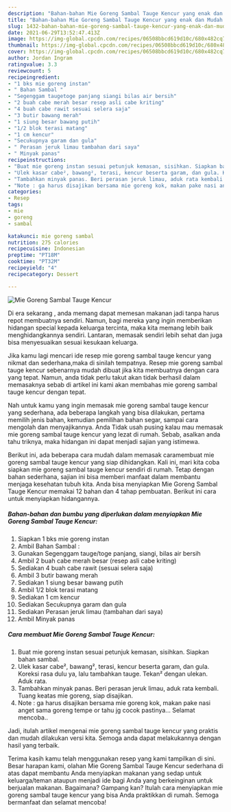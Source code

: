 ```yaml
---
description: "Bahan-bahan Mie Goreng Sambal Tauge Kencur yang enak dan Mudah Dibuat"
title: "Bahan-bahan Mie Goreng Sambal Tauge Kencur yang enak dan Mudah Dibuat"
slug: 1432-bahan-bahan-mie-goreng-sambal-tauge-kencur-yang-enak-dan-mudah-dibuat
date: 2021-06-29T13:52:47.413Z
image: https://img-global.cpcdn.com/recipes/06508bbcd619d10c/680x482cq70/mie-goreng-sambal-tauge-kencur-foto-resep-utama.jpg
thumbnail: https://img-global.cpcdn.com/recipes/06508bbcd619d10c/680x482cq70/mie-goreng-sambal-tauge-kencur-foto-resep-utama.jpg
cover: https://img-global.cpcdn.com/recipes/06508bbcd619d10c/680x482cq70/mie-goreng-sambal-tauge-kencur-foto-resep-utama.jpg
author: Jordan Ingram
ratingvalue: 3.3
reviewcount: 5
recipeingredient:
- "1 bks mie goreng instan"
- " Bahan Sambal "
- "Segenggam taugetoge panjang siangi bilas air bersih"
- "2 buah cabe merah besar resep asli cabe kriting"
- "4 buah cabe rawit sesuai selera saja"
- "3 butir bawang merah"
- "1 siung besar bawang putih"
- "1/2 blok terasi matang"
- "1 cm kencur"
- "Secukupnya garam dan gula"
- " Perasan jeruk limau tambahan dari saya"
- " Minyak panas"
recipeinstructions:
- "Buat mie goreng instan sesuai petunjuk kemasan, sisihkan. Siapkan bahan sambal."
- "Ulek kasar cabe², bawang², terasi, kencur beserta garam, dan gula. Koreksi rasa dulu ya, lalu tambahkan tauge. Tekan² dengan ulekan. Aduk rata."
- "Tambahkan minyak panas. Beri perasan jeruk limau, aduk rata kembali. Tuang keatas mie goreng, siap disajikan."
- "Note : ga harus disajikan bersama mie goreng kok, makan pake nasi anget sama goreng tempe or tahu jg cocok pastinya... Selamat mencoba.."
categories:
- Resep
tags:
- mie
- goreng
- sambal

katakunci: mie goreng sambal 
nutrition: 275 calories
recipecuisine: Indonesian
preptime: "PT18M"
cooktime: "PT32M"
recipeyield: "4"
recipecategory: Dessert

---
```



![Mie Goreng Sambal Tauge Kencur](https://img-global.cpcdn.com/recipes/06508bbcd619d10c/680x482cq70/mie-goreng-sambal-tauge-kencur-foto-resep-utama.jpg)

Di era  sekarang , anda memang dapat memesan makanan jadi tanpa harus repot membuatnya sendiri. Namun, bagi mereka yang ingin memberikan hidangan special kepada keluarga tercinta, maka kita memang lebih baik menghidangkannya sendiri. Lantaran, memasak sendiri lebih sehat dan juga bisa menyesuaikan sesuai kesukaan keluarga.

Jika kamu lagi mencari ide resep mie goreng sambal tauge kencur yang nikmat dan sederhana,maka di sinilah tempatnya. Resep mie goreng sambal tauge kencur  sebenarnya mudah dibuat jika kita membuatnya dengan cara yang tepat. Namun, anda tidak perlu takut akan tidak berhasil dalam memasaknya 
sebab di artikel ini kami akan membahas mie goreng sambal tauge kencur dengan tepat.  



Nah untuk kamu yang ingin memasak mie goreng sambal tauge kencur yang sederhana, ada beberapa langkah yang bisa dilakukan, pertama memilih jenis bahan, kemudian pemilihan bahan segar, sampai cara mengolah dan menyajikannya. Anda Tidak usah pusing kalau mau memasak mie goreng sambal tauge kencur yang lezat di rumah. Sebab, asalkan anda  tahu triknya, maka hidangan ini dapat menjadi sajian yang istimewa.

Berikut ini, ada beberapa cara mudah dalam memasak caramembuat mie goreng sambal tauge kencur yang siap dihidangkan. Kali ini, mari kita coba siapkan mie goreng sambal tauge kencur sendiri di rumah. Tetap dengan bahan sederhana, sajian ini bisa memberi manfaat dalam membantu menjaga kesehatan tubuh kita. Anda bisa menyiapkan Mie Goreng Sambal Tauge Kencur memakai 12 bahan dan 4 tahap pembuatan. Berikut ini cara untuk menyiapkan hidangannya.

<!--inarticleads1-->

##### Bahan-bahan dan bumbu yang diperlukan dalam menyiapkan Mie Goreng Sambal Tauge Kencur:

1. Siapkan 1 bks mie goreng instan
1. Ambil  Bahan Sambal :
1. Gunakan Segenggam tauge/toge panjang, siangi, bilas air bersih
1. Ambil 2 buah cabe merah besar (resep asli cabe kriting)
1. Sediakan 4 buah cabe rawit (sesuai selera saja)
1. Ambil 3 butir bawang merah
1. Sediakan 1 siung besar bawang putih
1. Ambil 1/2 blok terasi matang
1. Sediakan 1 cm kencur
1. Sediakan Secukupnya garam dan gula
1. Sediakan  Perasan jeruk limau (tambahan dari saya)
1. Ambil  Minyak panas




<!--inarticleads2-->

##### Cara membuat Mie Goreng Sambal Tauge Kencur:

1. Buat mie goreng instan sesuai petunjuk kemasan, sisihkan. Siapkan bahan sambal.
1. Ulek kasar cabe², bawang², terasi, kencur beserta garam, dan gula. Koreksi rasa dulu ya, lalu tambahkan tauge. Tekan² dengan ulekan. Aduk rata.
1. Tambahkan minyak panas. Beri perasan jeruk limau, aduk rata kembali. Tuang keatas mie goreng, siap disajikan.
1. Note : ga harus disajikan bersama mie goreng kok, makan pake nasi anget sama goreng tempe or tahu jg cocok pastinya... Selamat mencoba..




Jadi, itulah artikel mengenai  mie goreng sambal tauge kencur  yang praktis dan mudah dilakukan versi kita. Semoga anda dapat melakukannya dengan hasil yang terbaik. 

Terima kasih kamu telah menggunakan resep yang kami tampilkan di sini. Besar harapan kami, olahan  Mie Goreng Sambal Tauge Kencur sederhana di atas dapat membantu Anda menyiapkan makanan yang sedap untuk keluarga/teman ataupun menjadi ide bagi Anda yang berkeinginan untuk berjualan makanan. Bagaimana? Gampang kan? Itulah cara menyiapkan mie goreng sambal tauge kencur yang bisa Anda praktikkan di rumah. Semoga bermanfaat dan selamat mencoba!

